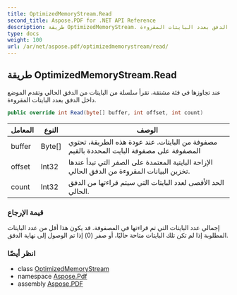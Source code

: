 ```yaml
---
title: OptimizedMemoryStream.Read
second_title: Aspose.PDF for .NET API Reference
description: طريقة OptimizedMemoryStream. عند تجاوزها في فئة مشتقة، تقرأ سلسلة من البايتات من الدفق الحالي وتقدم الموضع داخل الدفق بعدد البايتات المقروءة
type: docs
weight: 100
url: /ar/net/aspose.pdf/optimizedmemorystream/read/
---
```

## طريقة OptimizedMemoryStream.Read

عند تجاوزها في فئة مشتقة، تقرأ سلسلة من البايتات من الدفق الحالي وتقدم الموضع داخل الدفق بعدد البايتات المقروءة.

```csharp
public override int Read(byte[] buffer, int offset, int count)
```

| المعامل | النوع | الوصف |
| --- | --- | --- |
| buffer | Byte[] | مصفوفة من البايتات. عند عودة هذه الطريقة، تحتوي المصفوفة على مصفوفة البايت المحددة بالقيم |
| offset | Int32 | الإزاحة البايتية المعتمدة على الصفر التي تبدأ عندها تخزين البيانات المقروءة من الدفق الحالي. |
| count | Int32 | الحد الأقصى لعدد البايتات التي سيتم قراءتها من الدفق الحالي. |

### قيمة الإرجاع

إجمالي عدد البايتات التي تم قراءتها في المصفوفة. قد يكون هذا أقل من عدد البايتات المطلوبة إذا لم تكن تلك البايتات متاحة حاليًا، أو صفر (0) إذا تم الوصول إلى نهاية الدفق.

### انظر أيضًا

* class [OptimizedMemoryStream](../)
* namespace [Aspose.Pdf](../../../aspose.pdf/)
* assembly [Aspose.PDF](../../../)